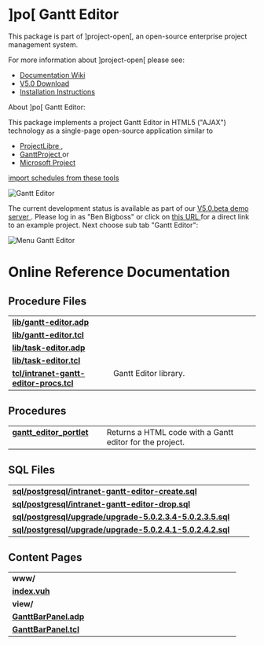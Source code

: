 # ]po[ Gantt Editor
This package is part of ]project-open[, an open-source enterprise project management system.

For more information about ]project-open[ please see:
* [Documentation Wiki](https://www.project-open.com/en/)
* [V5.0 Download](https://sourceforge.net/projects/project-open/files/project-open/V5.0/)
* [Installation Instructions](https://www.project-open.com/en/list-installers)

About ]po[ Gantt Editor:

<p>This package implements a project Gantt Editor in HTML5 (&quot;AJAX&quot;) technology as a single-page open-source application similar to <ul><li><a href="https://www.projectlibre.org">ProjectLibre<span class="external"> </span></a>, <li><a href="https://www.ganttproject.biz">GanttProject<span class="external"> </span></a> or <li><a href="https://products.office.com/en-us/project/">Microsoft Project<span class="external"> </span></a></ul><a href="/en/integration-ms-project">import schedules from these tools</a><p><img alt="Gantt Editor" src="https://www.project-open.com/images/manual_screenshots/intranet_gantt_editor_dual_window.png" /><p>The current development status is available as part of our <a href="https://po50demo.project-open.net">V5.0.beta demo server<span class="external"> </span></a>. Please log in as &quot;Ben Bigboss&quot; or click on <a href="https://demo.project-open.net/become?user_id=8864&amp;amp;url=/intranet/projects/view?project_id=77858&amp;amp;view_name=component&amp;amp;plugin_id=92995">this URL<span class="external"> </span></a> for a direct link to an example project. Next choose sub tab &quot;Gantt Editor&quot;: <p><img alt="Menu Gantt Editor" src="https://www.project-open.com/images/manual_screenshots/intranet_gantt_editor_submenu.png" />

# Online Reference Documentation

## Procedure Files

<table cellpadding="0" cellspacing="0"><tr valign="top"><td style="width:35%"><b><a href="https://www.project-open.net/api-doc/content-page-view?version_id=1617186&amp;path=packages/intranet-gantt-editor/lib/gantt-editor.adp">lib/gantt-editor.adp</a></b></td><td></td><td></td></tr><tr valign="top"><td style="width:35%"><b><a href="https://www.project-open.net/api-doc/content-page-view?version_id=1617186&amp;path=packages/intranet-gantt-editor/lib/gantt-editor.tcl">lib/gantt-editor.tcl</a></b></td><td></td><td></td></tr><tr valign="top"><td style="width:35%"><b><a href="https://www.project-open.net/api-doc/content-page-view?version_id=1617186&amp;path=packages/intranet-gantt-editor/lib/task-editor.adp">lib/task-editor.adp</a></b></td><td></td><td></td></tr><tr valign="top"><td style="width:35%"><b><a href="https://www.project-open.net/api-doc/content-page-view?version_id=1617186&amp;path=packages/intranet-gantt-editor/lib/task-editor.tcl">lib/task-editor.tcl</a></b></td><td></td><td></td></tr><tr valign="top"><td style="width:35%"><b><a href="https://www.project-open.net/api-doc/procs-file-view?version_id=1617186&amp;path=packages/intranet-gantt-editor/tcl/intranet-gantt-editor-procs.tcl">tcl/intranet-gantt-editor-procs.tcl</a></b></td><td></td><td>Gantt Editor library. </td></tr></table>

## Procedures

<table cellpadding="0" cellspacing="0"><tr valign="top"><td style="width:35%"><b><a href="https://www.project-open.net/api-doc/proc-view?version_id=1617186&amp;proc=gantt_editor_portlet">gantt_editor_portlet</a></b></td><td></td><td>Returns a HTML code with a Gantt editor for the project. </td></tr></table>

## SQL Files

<table cellpadding="0" cellspacing="0"><tr valign="top"><td><b><a href="https://www.project-open.net/api-doc/display-sql?package_key=intranet-gantt-editor&amp;url=postgresql/intranet-gantt-editor-create.sql&amp;version_id=1617186">sql/postgresql/intranet-gantt-editor-create.sql</a></b></td><td></td><td></td></tr><tr valign="top"><td><b><a href="https://www.project-open.net/api-doc/display-sql?package_key=intranet-gantt-editor&amp;url=postgresql/intranet-gantt-editor-drop.sql&amp;version_id=1617186">sql/postgresql/intranet-gantt-editor-drop.sql</a></b></td><td></td><td></td></tr><tr valign="top"><td><b><a href="https://www.project-open.net/api-doc/display-sql?package_key=intranet-gantt-editor&amp;url=postgresql/upgrade/upgrade-5.0.2.3.4-5.0.2.3.5.sql&amp;version_id=1617186">sql/postgresql/upgrade/upgrade-5.0.2.3.4-5.0.2.3.5.sql</a></b></td><td></td><td></td></tr><tr valign="top"><td><b><a href="https://www.project-open.net/api-doc/display-sql?package_key=intranet-gantt-editor&amp;url=postgresql/upgrade/upgrade-5.0.2.4.1-5.0.2.4.2.sql&amp;version_id=1617186">sql/postgresql/upgrade/upgrade-5.0.2.4.1-5.0.2.4.2.sql</a></b></td><td></td><td></td></tr></table>

## Content Pages

<table cellpadding="0" cellspacing="0"><tr valign="top"><td><b>www/</b></td></tr><tr valign="top"><td style="width:35%"><b><a href="https://www.project-open.net/api-doc/content-page-view?version_id=1617186&amp;path=packages/intranet-gantt-editor/www/index.vuh">index.vuh</a></b></td><td></td></tr><tr valign="top"><td><b>view/</b></td></tr><tr valign="top"><td style="width:35%"><b><a href="https://www.project-open.net/api-doc/content-page-view?version_id=1617186&amp;path=packages/intranet-gantt-editor/www/view/GanttBarPanel.adp">GanttBarPanel.adp</a></b></td><td></td></tr><tr valign="top"><td style="width:35%"><b><a href="https://www.project-open.net/api-doc/content-page-view?version_id=1617186&amp;path=packages/intranet-gantt-editor/www/view/GanttBarPanel.tcl">GanttBarPanel.tcl</a></b></td><td></td></tr></table>

